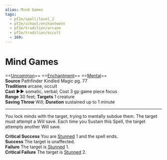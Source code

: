 ```yaml
---
alias: Mind Games
tags:
  - pf2e/spell/level_2
  - pf2e/school/enchantment
  - pf2e/tradition/arcane
  - pf2e/tradition/occult
  - 169:
---
```


# Mind Games

==[Uncommon](Uncommon.md)== ==[Enchantment](Enchantment.md)== ==[Mental](Mental.md)==  
__Source__ Pathfinder Kindled Magic pg. 77  
**Traditions** arcane, occult  
**Cast** ►► somatic, verbal; Cost 3 gp game piece focus  
**Range** 30 feet; **Targets** 1 creature  
**Saving Throw** Will; **Duration** sustained up to 1 minute

---

You lock minds with the target, trying to mentally subdue them. The target must attempt a Will save. Each time you Sustain this Spell, the target attempts another Will save.

**Critical Success** You are [Stunned](Stunned.md) 1 and the spell ends.  
**Success** The target is unaffected.  
**Failure** The target is [Stunned](Stunned.md) 1.  
**Critical Failure** The target is [Stunned](Stunned.md) 2.
